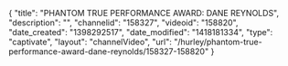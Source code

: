 {
    "title": "PHANTOM TRUE PERFORMANCE AWARD: DANE REYNOLDS",
    "description": "",
    "channelid": "158327",
    "videoid": "158820",
    "date_created": "1398292517",
    "date_modified": "1418181334",
    "type": "captivate",
    "layout": "channelVideo",
    "url": "\/hurley\/phantom-true-performance-award-dane-reynolds\/158327-158820"
}